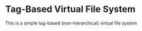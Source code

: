 # Tag-Based Virtual File System

This is a simple tag-based (non-hierarchical) virtual file system 
